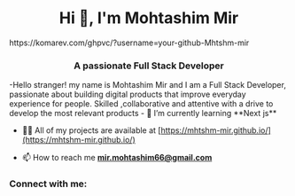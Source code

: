 <h1 align="center">Hi 👋, I'm Mohtashim Mir</h1>
https://komarev.com/ghpvc/?username=your-github-Mhtshm-mir
<h3 align="center">A passionate Full Stack Developer</h3>
-Hello stranger! my name is Mohtashim Mir and I am a Full Stack Developer, passionate about building digital products that improve everyday experience for people. Skilled ,collaborative and attentive  with a drive to develop the most relevant products
- 🌱 I’m currently learning **Next js**

- 👨‍💻 All of my projects are available at [https://mhtshm-mir.github.io/](https://mhtshm-mir.github.io/)

- 📫 How to reach me **mir.mohtashim66@gmail.com**

<h3 align="left">Connect with me:</h3>
